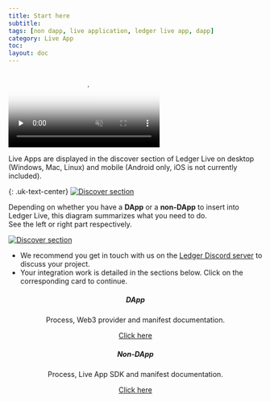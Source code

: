 ```yaml
---
title: Start here
subtitle:
tags: [non dapp, live application, ledger live app, dapp]
category: Live App
toc: 
layout: doc
---
```


<div class="uk-text-center">
    <video controls muted preload='none' poster='/uploads//videos/covers/LiveApp.png' ><source src="/uploads//videos/LiveApp.mp4" type='video/mp4'></video><br>
</div>

Live Apps are displayed in the discover section of Ledger Live on desktop (Windows, Mac, Linux) and mobile (Android only, iOS is not currently included).    

<!---- image ---->

{: .uk-text-center}
[![Discover section](../images/discover-section.jpg)](../images/discover-section.jpg)    

<!--------------->
   
    
Depending on whether you have a **DApp** or a **non-DApp** to insert into Ledger Live, this diagram summarizes what you need to do.  
See the left or right part respectively. 

<!---- image ---->
[![Discover section](../images/live-app.jpg)](../images/live-app.jpg)   
<!--------------->

- We recommend you get in touch with us on the [Ledger Discord server](https://discord.gg/Ledger) to discuss your project.  
- Your integration work is detailed in the sections below. Click on the corresponding card to continue.  

<div style="text-align:center;">
  <div class="row justify-content-around">
    <div class="col">
      <div class="card">
        <div class="card-body">
          <h5 class="card-title">DApp</h5>
          <p class="card-text">Process, Web3 provider and manifest documentation.</p>
          <a href="../../dapp/process" class="btn btn-primary">Click here</a>
        </div>
      </div>
    </div>
    <div class="col">
      <div class="card">
        <div class="card-body">
          <h5 class="card-title">Non-DApp</h5>
          <p class="card-text">Process, Live App SDK and manifest documentation.</p>
          <a href="../../non-dapp/introduction" class="btn btn-primary">Click here</a>
        </div>
      </div>
    </div>
  </div>
</div>
